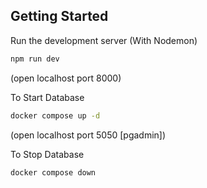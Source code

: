 ## Getting Started

Run the development server (With Nodemon)

```bash
npm run dev
```
(open localhost port 8000)

To Start Database
```bash
docker compose up -d
```
(open localhost port 5050 [pgadmin])

To Stop Database
```bash
docker compose down
```


